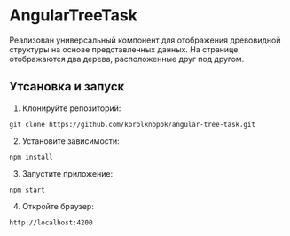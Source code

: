 # AngularTreeTask

Реализован универсальный компонент для отображения древовидной структуры на основе представленных данных. На странице отображаются два дерева, расположенные друг под другом.

## Утсановка и запуск

1. Клонируйте репозиторий:
```
git clone https://github.com/korolknopok/angular-tree-task.git
```

2. Установите зависимости:
```
npm install 
```

3. Запустите приложение:
```
npm start
```

4. Откройте браузер:
```
http://localhost:4200
```
